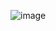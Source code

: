 ![image](https://user-images.githubusercontent.com/67637716/216518366-71cbe6cf-7d28-4c90-91dc-b84e718e2db4.png)
